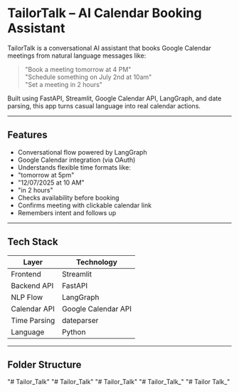 #  TailorTalk – AI Calendar Booking Assistant

TailorTalk is a conversational AI assistant that books Google Calendar meetings from natural language messages like:

> "Book a meeting tomorrow at 4 PM"  
> "Schedule something on July 2nd at 10am"  
> "Set a meeting in 2 hours"

Built using FastAPI, Streamlit, Google Calendar API, LangGraph, and date parsing, this app turns casual language into real calendar actions.

---

##  Features

-  Conversational flow powered by LangGraph
- Google Calendar integration (via OAuth)
-  Understands flexible time formats like:
  - "tomorrow at 5pm"
  - "12/07/2025 at 10 AM"
  - "in 2 hours"
-  Checks availability before booking
-  Confirms meeting with clickable calendar link
-  Remembers intent and follows up

---

##  Tech Stack

| Layer        | Technology          |
|--------------|---------------------|
| Frontend     | Streamlit           |
| Backend API  | FastAPI             |
| NLP Flow     | LangGraph           |
| Calendar API | Google Calendar API |
| Time Parsing | dateparser          |
| Language     | Python              |

---

##  Folder Structure

"# Tailor_Talk" 
"# Tailor_Talk" 
"# Tailor_Talk" 
"# Tailor_Talk_" 
"# Tailor Talk_" 
